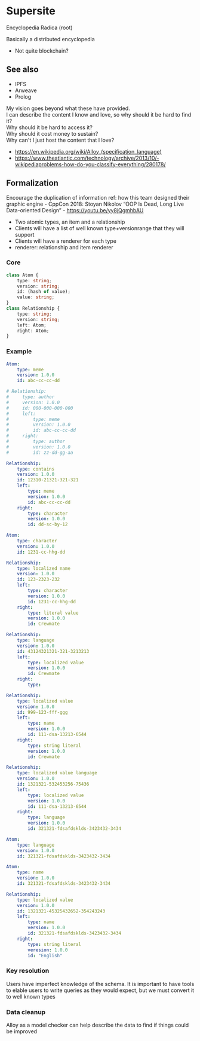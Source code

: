 # Supersite

Encyclopedia Radica (root)

Basically a distributed encyclopedia
- Not quite blockchain?

## See also

- IPFS
- Arweave
- Prolog

My vision goes beyond what these have provided.  
I can describe the content I know and love, so why should it be hard to find it?  
Why should it be hard to access it?  
Why should it cost money to sustain?  
Why can't I just host the content that I love?

- https://en.wikipedia.org/wiki/Alloy_(specification_language)
- https://www.theatlantic.com/technology/archive/2013/10/-wikipediaproblems-how-do-you-classify-everything/280178/

## Formalization

Encourage the duplication of information
ref: how this team designed their graphic engine - CppCon 2018: Stoyan Nikolov “OOP Is Dead, Long Live Data-oriented Design” - https://youtu.be/yy8jQgmhbAU


- Two atomic types, an item and a relationship
- Clients will have a list of well known type+versionrange that they will support
- Clients will have a renderer for each type
- renderer: relationship and item renderer


### Core

```ts
class Atom {
    type: string;
    version: string;
    id: (hash of value);
    value: string;
}
class Relationship {
    type: string;
    version: string;
    left: Atom;
    right: Atom;
}
```

### Example

```yaml
Atom:
    type: meme
    version: 1.0.0
    id: abc-cc-cc-dd

# Relationship:
#     type: author
#     version: 1.0.0
#     id: 000-000-000-000
#     left:
#         type: meme
#         version: 1.0.0
#         id: abc-cc-cc-dd
#     right:
#         type: author
#         version: 1.0.0
#         id: zz-dd-gg-aa

Relationship:
    type: contains
    version: 1.0.0
    id: 12310-21321-321-321
    left:
        type: meme
        version: 1.0.0
        id: abc-cc-cc-dd
    right:
        type: character
        version: 1.0.0
        id: dd-sc-by-12

Atom:
    type: character
    version: 1.0.0
    id: 1231-cc-hhg-dd

Relationship:
    type: localized name
    version: 1.0.0
    id: 123-2323-232
    left:
        type: character
        version: 1.0.0
        id: 1231-cc-hhg-dd
    right:
        type: literal value
        version: 1.0.0
        id: Crewmate

Relationship:
    type: language
    version: 1.0.0
    id: 43124321321-321-3213213
    left:
        type: localized value
        version: 1.0.0
        id: Crewmate
    right: 
        type: 

Relationship:
    type: localized value
    version: 1.0.0
    id: 999-123-fff-ggg
    left:
        type: name
        version: 1.0.0
        id: 111-dsa-13213-6544
    right:
        type: string literal
        version: 1.0.0
        id: Crewmate

Relationship:
    type: localized value language
    version: 1.0.0
    id: 1321321-532453256-75436
    left:
        type: localized value
        version: 1.0.0
        id: 111-dsa-13213-6544
    right:
        type: language
        version: 1.0.0
        id: 321321-fdsafdsklds-3423432-3434

Atom:
    type: language
    version: 1.0.0
    id: 321321-fdsafdsklds-3423432-3434

Atom:
    type: name
    version: 1.0.0
    id: 321321-fdsafdsklds-3423432-3434

Relationship:
    type: localized value
    version: 1.0.0
    id: 1321321-45325432652-354243243
    left:
        type: name
        version: 1.0.0
        id: 321321-fdsafdsklds-3423432-3434
    right:
        type: string literal
        veresion: 1.0.0
        id: "English"

```

### Key resolution

Users have imperfect knowledge of the schema. It is important to have tools to elable users to write queries as they would expect, but we must convert it to well known types


### Data cleanup

Alloy as a model checker can help describe the data to find if things could be improved